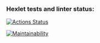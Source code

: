 ### Hexlet tests and linter status:
[![Actions Status](https://github.com/reyzi26/python-project-49/actions/workflows/hexlet-check.yml/badge.svg)](https://github.com/reyzi26/python-project-49/actions)


[![Maintainability](https://api.codeclimate.com/v1/badges/c81e6189c284a07bac4e/maintainability)](https://codeclimate.com/github/reyzi26/python-project-49/maintainability)